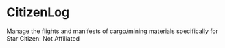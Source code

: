 # CitizenLog
Manage the flights and manifests of cargo/mining materials specifically for Star Citizen: Not Affiliated
